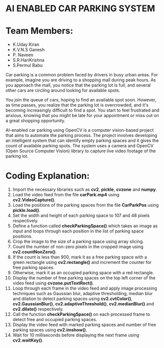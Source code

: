 # AI ENABLED CAR PARKING SYSTEM

# Team Members:
* K.Uday Kiran
* K.V.N.S Ganesh
* P. Naveen
* S.R.HariKrishna
* S.Permul Babu


Car parking is a common problem faced by drivers in busy urban areas. For example, imagine you are driving to a shopping mall during peak hours. As you approach the mall, you notice that the parking lot is full, and several other cars are circling around looking for available spots.

You join the queue of cars, hoping to find an available spot soon. However, as time passes, you realize that the parking lot is overcrowded, and it's becoming increasingly difficult to find a spot. You start to feel frustrated and anxious, knowing that you might be late for your appointment or miss out on a great shopping opportunity.

AI-enabled car parking using OpenCV is a computer vision-based project that aims to automate the parking process. The project involves developing an intelligent system that can identify empty parking spaces and it gives the count of available parking spots. The system uses a camera and OpenCV (Open Source Computer Vision) library to capture live video footage of the parking lot.



# Coding Explanation: 
1. Import the necessary libraries such as **cv2**, **pickle**, **cvzone** and **numpy**.
2. Load the video feed from the file **carPark.mp4** using **cv2.VideoCapture()**.
3. Load the positions of the parking spaces from the file **CarParkPos** using **pickle.load()**.
4. Set the width and height of each parking space to 107 and 48 pixels respectively.
5. Define a function called **checkParkingSpace()** which takes an image as input and loops through each position in the list of parking space positions.
6. Crop the image to the size of a parking space using array slicing.
7. Count the number of non-zero pixels in the cropped image using **cv2.countNonZero()**.
8. If the count is less than 900, mark it as a free parking space with a green rectangle using **cv2.rectangle()** and increment the counter for free parking spaces.
9. Otherwise, mark it as an occupied parking space with a red rectangle.
10. Display the number of free parking spaces on the top left corner of the video feed using **cvzone.putTextRect()**.
11. Loop through each frame in the video feed and apply image processing techniques such as Gaussian blur, adaptive thresholding, median blur and dilation to detect parking spaces using **cv2.cvtColor()**, **cv2.GaussianBlur()**, **cv2.adaptiveThreshold()**, **cv2.medianBlur()** and **cv2.dilate()** respectively.
12. Call the function **checkParkingSpace()** on each processed frame to detect free and occupied parking spaces.
13. Display the video feed with marked parking spaces and number of free parking spaces using **cv2.imshow()**.
14. Wait for 10 milliseconds before displaying the next frame using **cv2.waitKey()**.

